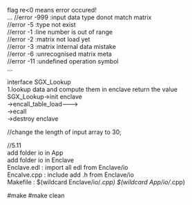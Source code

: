flag re<0 means error occured!  
...
//error -999    :input data type donot match matrix  
//error -5      :type not exist  
//error -1      :line number is out of range  
//error -2      :matrix not load yet  
//error -3      :matrix internal data mistake  
//error -6	:unrecognised matrix meta  
//error -11	:undefined operation symbol  
...

interface SGX_Lookup  
1.lookup data and compute them in enclave return the value  
SGX_Lookup->init enclave  
	  ->encall_table_load--->  
	  ->ecall  
	  ->destroy enclave  

//change the length of input array to 30;  

//5.11  
add folder io in App  
add folder io in Enclave  
Enclave.edl : import all edl from Enclave/io  
Encalve.cpp : include add .h from Enclave/io  
Makefile : $(wildcard Enclave/io/*.cpp) $(wildcard App/io/*.cpp)  

#make
#make clean
